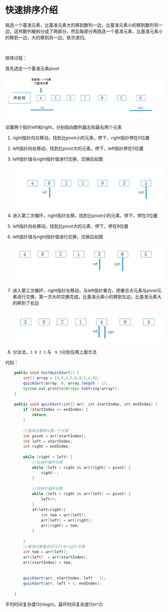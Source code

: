 # 快速排序介绍

​	挑选一个基准元素，比基准元素大的移到数列一边，比基准元素小的移到数列另一边，这样数列被拆分成了两部分，然后每部分再挑选一个基准元素，比基准元素小的移到一边，大的移到另一边，依次递归。

​	

排序过程：

首先选定一个基准元素pivot

![1578747393407](./img/1578747393407.png)

设置两个指针left和right，分别指向数列最左和最右两个元素

1. right指针向左移动，找到比pivot小的元素，停下，right指针停在0位置
2. left指针向右移动，找到比pivot大的元素，停下，left指针停在5位置

3. left指针值与right指针值进行交换，交换后如图

   ![1578748869235](./img/1578748869235.png)

4. 进入第二次循环，right指针左移，找到比pivot小的元素，停下，停在3位置

5. left指针向右移动，找到比pivot大的元素，停下，停在9位置

6. left指针值与right指针值进行交换，交换后如图

   ![1578749062231](./img/1578749062231.png)

7. 进入第三次循环，right指针左移动，与left指针重合，把重合点元素与pivot元素进行交换，第一次大的交换完成，比基准元素小的移到左边，比基准元素大的移到了右边

   ![1578749268194](./img/1578749268194.png)

8. 分治法，`3 0 2 1` 与 ` 9 5`分别应用上面方法



代码：

```java
 	public void testQuickSort() {
        int[] array = {4,4,2,5,6,0,5,4,4};
        quickSort(array, 0, array.length - 1);
        System.out.println(Arrays.toString(array));
    }

    public void quickSort(int[] arr, int startIndex, int endIndex) {
        if (startIndex >= endIndex) {
            return;
        }

        //基准位置默认第一个元素
        int pivot = arr[startIndex];
        int left = startIndex;
        int right = endIndex;

        while (right > left) {
            //右指针循环左移
            while (left < right && arr[right] > pivot) {
                right--;
            }

            //左指针循环右移
            while (left < right && arr[left] <= pivot) {
                left++;
            }
            if(left<right){
                int tem = arr[left];
                arr[left] = arr[right];
                arr[right] = tem;
            }

        }
        //基准位置重合时left与right交换
        int tem = arr[left];
        arr[left]  = arr[startIndex];
        arr[startIndex] = tem;


        quickSort(arr, startIndex, left - 1);
        quickSort(arr, left + 1, endIndex);

    }
```





平均时间复杂度O(nlogn)，最坏时间复杂度O(n^2)



